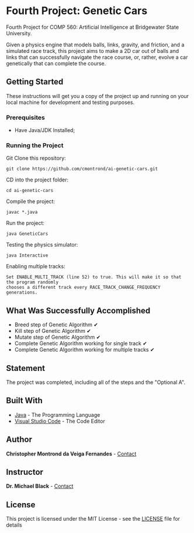 # Fourth Project: Genetic Cars

Fourth Project for COMP 560: Artificial Intelligence at Bridgewater State University.<br>

Given a physics engine that models balls, links, gravity, and friction, and a simulated race track, this project aims to make a 2D car out of balls and links that can successfully navigate the race course, or, rather, evolve a car genetically that can complete the course.

## Getting Started

These instructions will get you a copy of the project up and running on your local machine for development and testing purposes.

### Prerequisites

* Have Java/JDK Installed;

### Running the Project

Git Clone this repository:

```
git clone https://github.com/cmontrond/ai-genetic-cars.git
```

CD into the project folder:

```
cd ai-genetic-cars
```

Compile the project:

```
javac *.java
```

Run the project:

```
java GeneticCars
```

Testing the physics simulator:

```
java Interactive
```

Enabling multiple tracks:

```
Set ENABLE_MULTI_TRACK (line 52) to true. This will make it so that the program randomly
chooses a different track every RACE_TRACK_CHANGE_FREQUENCY generations.
```

## What Was Successfully Accomplished
* Breed step of Genetic Algorithm ✔
* Kill step of Genetic Algorithm ✔
* Mutate step of Genetic Algorithm ✔
* Complete Genetic Algorithm working for single track ✔
* Complete Genetic Algorithm working for multiple tracks ✔

## Statement
The project was completed, including all of the steps and the "Optional A".

## Built With

* [Java](https://www.oracle.com/java/technologies/javase-downloads.html) - The Programming Language
* [Visual Studio Code](https://code.visualstudio.com/) - The Code Editor

## Author

**Christopher Montrond da Veiga Fernandes** - [Contact](mailto:cmontronddaveigafern@student.bridgew.edu)<br>

## Instructor

**Dr. Michael Black** - [Contact](mailto:m1black@bridgew.edu)

## License

This project is licensed under the MIT License - see the [LICENSE](LICENSE) file for details
